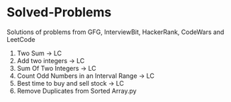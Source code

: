# Solved-Problems
Solutions of problems from GFG, InterviewBit, HackerRank, CodeWars and LeetCode

1. Two Sum -> LC
2. Add two integers -> LC
3. Sum Of Two Integers -> LC
4. Count Odd Numbers in an Interval Range -> LC
5. Best time to buy and sell stock -> LC
6. Remove Duplicates from Sorted Array.py

